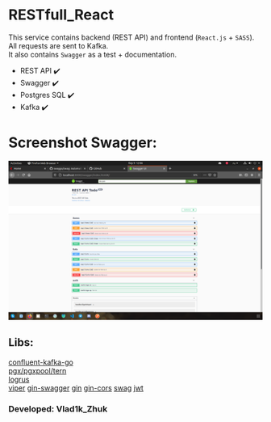 # RESTfull_React

This service contains backend (REST API) and frontend (`React.js` + `SASS`). All requests are sent to Kafka.  
It also contains `Swagger` as a test + documentation. 

- REST API :heavy_check_mark:
- Swagger :heavy_check_mark:
- Postgres SQL :heavy_check_mark:
- Kafka :heavy_check_mark:

# Screenshot Swagger:

![Swagger](/img/swagger_home.png)

## Libs:

[confluent-kafka-go](https://github.com/confluentinc/confluent-kafka-go)  
[pgx/pgxpool/tern](https://github.com/jackc/pgx)  
[logrus](https://github.com/sirupsen/logrus)  
[viper](https://github.com/spf13/viper)
[gin-swagger](https://github.com/swaggo/gin-swagger)
[gin](https://github.com/gin-gonic/gin)
[gin-cors](https://github.com/gin-contrib/cors)
[swag](https://github.com/swaggo/swag)
[jwt](https://github.com/dgrijalva/jwt-go)


### Developed: Vlad1k_Zhuk